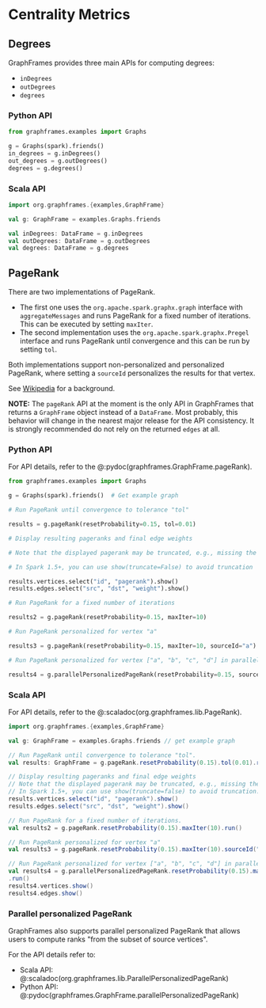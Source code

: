 # Centrality Metrics

## Degrees

GraphFrames provides three main APIs for computing degrees:

- `inDegrees`
- `outDegrees`
- `degrees`

### Python API

```python
from graphframes.examples import Graphs

g = Graphs(spark).friends()
in_degrees = g.inDegrees()
out_degrees = g.outDegrees()
degrees = g.degrees()
```

### Scala API

```scala
import org.graphframes.{examples,GraphFrame}

val g: GraphFrame = examples.Graphs.friends

val inDegrees: DataFrame = g.inDegrees
val outDegrees: DataFrame = g.outDegrees
val degrees: DataFrame = g.degrees
```

## PageRank

There are two implementations of PageRank.

* The first one uses the `org.apache.spark.graphx.graph` interface with `aggregateMessages` and runs PageRank for a fixed number of iterations. This can be executed by setting `maxIter`.
* The second implementation uses the `org.apache.spark.graphx.Pregel` interface and runs PageRank until convergence and this can be run by setting `tol`.

Both implementations support non-personalized and personalized PageRank, where setting a `sourceId` personalizes the results for that vertex.

See [Wikipedia](https://en.wikipedia.org/wiki/PageRank) for a background.

**NOTE:** The `pageRank` API at the moment is the only API in GraphFrames that returns a `GraphFrame` object instead of a `DataFrame`. Most probably, this behavior will change in the nearest major release for the API consistency. It is strongly recommended do not rely on the returned `edges` at all.

### Python API

For API details, refer to the @:pydoc(graphframes.GraphFrame.pageRank).

```python
from graphframes.examples import Graphs

g = Graphs(spark).friends()  # Get example graph

# Run PageRank until convergence to tolerance "tol"

results = g.pageRank(resetProbability=0.15, tol=0.01)

# Display resulting pageranks and final edge weights

# Note that the displayed pagerank may be truncated, e.g., missing the E notation

# In Spark 1.5+, you can use show(truncate=False) to avoid truncation

results.vertices.select("id", "pagerank").show()
results.edges.select("src", "dst", "weight").show()

# Run PageRank for a fixed number of iterations

results2 = g.pageRank(resetProbability=0.15, maxIter=10)

# Run PageRank personalized for vertex "a"

results3 = g.pageRank(resetProbability=0.15, maxIter=10, sourceId="a")

# Run PageRank personalized for vertex ["a", "b", "c", "d"] in parallel

results4 = g.parallelPersonalizedPageRank(resetProbability=0.15, sourceIds=["a", "b", "c", "d"], maxIter=10)
```

### Scala API

For API details, refer to the @:scaladoc(org.graphframes.lib.PageRank).

```scala
import org.graphframes.{examples,GraphFrame}

val g: GraphFrame = examples.Graphs.friends // get example graph

// Run PageRank until convergence to tolerance "tol".
val results: GraphFrame = g.pageRank.resetProbability(0.15).tol(0.01).run()

// Display resulting pageranks and final edge weights
// Note that the displayed pagerank may be truncated, e.g., missing the E notation.
// In Spark 1.5+, you can use show(truncate=false) to avoid truncation.
results.vertices.select("id", "pagerank").show()
results.edges.select("src", "dst", "weight").show()

// Run PageRank for a fixed number of iterations.
val results2 = g.pageRank.resetProbability(0.15).maxIter(10).run()

// Run PageRank personalized for vertex "a"
val results3 = g.pageRank.resetProbability(0.15).maxIter(10).sourceId("a").run()

// Run PageRank personalized for vertex ["a", "b", "c", "d"] in parallel
val results4 = g.parallelPersonalizedPageRank.resetProbability(0.15).maxIter(10).sourceIds(Array("a", "b", "c", "d"))
.run()
results4.vertices.show()
results4.edges.show()
```

### Parallel personalized PageRank

GraphFrames also supports parallel personalized PageRank that allows users to compute ranks "from the subset of source vertices".

For the API details refer to:

* Scala API: @:scaladoc(org.graphframes.lib.ParallelPersonalizedPageRank)
* Python API: @:pydoc(graphframes.GraphFrame.parallelPersonalizedPageRank)